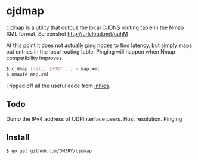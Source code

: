 cjdmap
======
cjdmap is a utility that outpus the local CJDNS routing table in the Nmap XML format.
Screenshot http://urlcloud.net/uuhM

At this point it does not actually ping nodes to find latency, but simply maps out entries in the local routing table.
Pinging will happen when Nmap compatibility improves.

```Bash
$ cjdmap [-all] [HOST...] > map.xml
$ nmapfe map.xml
```

I ripped off all the useful code from [inhies](https://github.com/inhies).

Todo
----
Dump the IPv4 address of UDPInterface peers.
Host resolution.
Pinging

Install
-------
`$ go get github.com/3M3RY/cjdmap`
